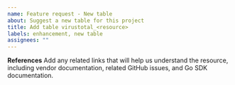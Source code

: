 ```yaml
---
name: Feature request - New table
about: Suggest a new table for this project
title: Add table virustotal_<resource>
labels: enhancement, new table
assignees: ""
---
```


**References**
Add any related links that will help us understand the resource, including vendor documentation, related GitHub issues, and Go SDK documentation.
